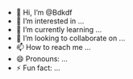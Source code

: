 - 👋 Hi, I’m @Bdkdf
- 👀 I’m interested in ...
- 🌱 I’m currently learning ...
- 💞️ I’m looking to collaborate on ...
- 📫 How to reach me ...
- 😄 Pronouns: ...
- ⚡ Fun fact: ...

<!---
Bdkdf/Bdkdf is a ✨ special ✨ repository because its `README.md` (this file) appears on your GitHub profile.
You can click the Preview link to take a look at your changes.
--->
